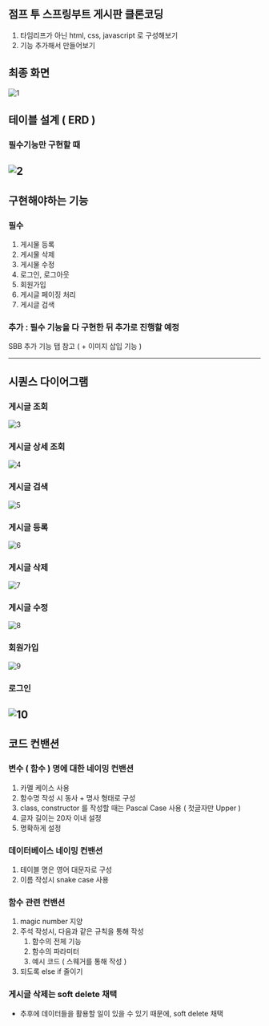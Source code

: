 ## 점프 투 스프링부트 게시판 클론코딩

1. 타임리프가 아닌 html, css, javascript 로 구성해보기
2. 기능 추가해서 만들어보기

## 최종 화면

![1](https://github.com/choboss00/jump-to-springBoot/assets/111727212/63ba7712-a74f-4ace-9ba5-6f51f7b870ac)

## 테이블 설계 ( ERD )

### 필수기능만 구현할 때

![2](https://github.com/choboss00/jump-to-springBoot/assets/111727212/bf4aee33-29ba-4897-a72a-9b5acdcd6a94)
---

## 구현해야하는 기능

### 필수

1. 게시물 등록
2. 게시물 삭제
3. 게시물 수정
4. 로그인, 로그아웃
5. 회원가입
6. 게시글 페이징 처리
7. 게시글 검색

### 추가 : 필수 기능을 다 구현한 뒤 추가로 진행할 예정

SBB 추가 기능 탭 참고 ( + 이미지 삽입 기능 )

---

## 시퀀스 다이어그램

### 게시글 조회

![3](https://github.com/choboss00/jump-to-springBoot/assets/111727212/c5f6dedb-e896-4176-93dc-97101f8f5bf4)
### 게시글 상세 조회

![4](https://github.com/choboss00/jump-to-springBoot/assets/111727212/3717aeec-96b5-40d4-9b00-4003ec959aa9)
### 게시글 검색

![5](https://github.com/choboss00/jump-to-springBoot/assets/111727212/71521276-5854-4632-aea3-56b935b920ff)
### 게시글 등록

![6](https://github.com/choboss00/jump-to-springBoot/assets/111727212/a34a22f9-4604-478a-b9c0-ec6134c93729)
### 게시글 삭제

![7](https://github.com/choboss00/jump-to-springBoot/assets/111727212/9f64b19e-cf15-49d7-8c47-2d00afa3b16f)
### 게시글 수정

![8](https://github.com/choboss00/jump-to-springBoot/assets/111727212/b97a0f95-1eb2-41ad-b95e-bbd96b022327)
### 회원가입

![9](https://github.com/choboss00/jump-to-springBoot/assets/111727212/1298f799-d4cb-479e-9f11-69610bf2586a)
### 로그인

![10](https://github.com/choboss00/jump-to-springBoot/assets/111727212/98c1027c-ae24-4b19-b67b-7256ec816d89)
---

## 코드 컨밴션

### 변수 ( 함수 ) 명에 대한 네이밍 컨밴션

1. 카멜 케이스 사용
2. 함수명 작성 시 동사 + 명사 형태로 구성
3. class, constructor 를 작성할 때는 Pascal Case 사용 ( 첫글자만 Upper )
4. 글자 길이는 20자 이내 설정
5. 명확하게 설정

### 데이터베이스 네이밍 컨밴션

1. 테이블 명은 영어 대문자로 구성
2. 이름 작성시 snake case 사용

### 함수 관련 컨밴션

1. magic number 지양
2. 주석 작성시, 다음과 같은 규칙을 통해 작성
    1. 함수의 전체 기능
    2. 함수의 파라미터
    3. 예시 코드 ( 스웨거를 통해 작성 )
3. 되도록 else if 줄이기

### 게시글 삭제는 soft delete 채택

- 추후에 데이터들을 활용할 일이 있을 수 있기 때문에, soft delete 채택